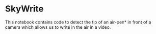 # SkyWrite
This notebook contains code to detect the tip of an air-pen* in front of a camera which allows us to write in the air in a video.
